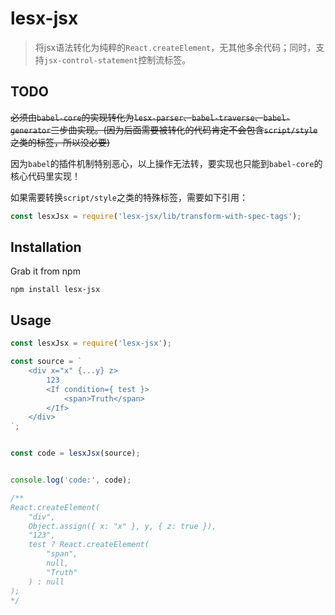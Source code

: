 # lesx-jsx 

> 将jsx语法转化为纯粹的`React.createElement`，无其他多余代码；同时，支持`jsx-control-statement`控制流标签。


## TODO

~~必须由`babel-core`的实现转化为`lesx-parser`、`babel-traverse`、`babel-generator`三步曲实现。(因为后面需要被转化的代码肯定不会包含`script/style`之类的标签，所以没必要)~~  

因为`babel`的插件机制特别恶心，以上操作无法转，要实现也只能到`babel-core`的核心代码里实现！  

如果需要转换`script/style`之类的特殊标签，需要如下引用：

```javascript
const lesxJsx = require('lesx-jsx/lib/transform-with-spec-tags');
```

## Installation

Grab it from npm

```shell
npm install lesx-jsx
```

## Usage

```js
const lesxJsx = require('lesx-jsx');

const source = `
    <div x="x" {...y} z>
        123
        <If condition={ test }>
            <span>Truth</span>
        </If>
    </div>
`;


const code = lesxJsx(source);


console.log('code:', code);

/**
React.createElement(
    "div",
    Object.assign({ x: "x" }, y, { z: true }),
    "123",
    test ? React.createElement(
        "span",
        null,
        "Truth"
    ) : null
);
*/

```
